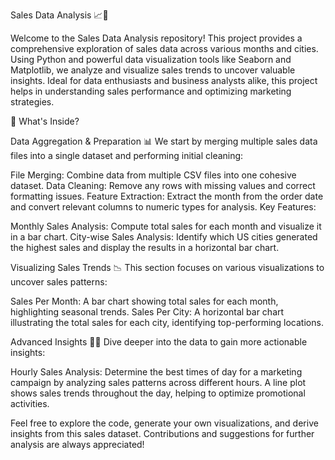 Sales Data Analysis 📈💼

Welcome to the Sales Data Analysis repository! This project provides a comprehensive exploration of sales data across various months and cities. Using Python and powerful data visualization tools like Seaborn and Matplotlib, we analyze and visualize sales trends to uncover valuable insights. Ideal for data enthusiasts and business analysts alike, this project helps in understanding sales performance and optimizing marketing strategies.

🌟 What's Inside?

Data Aggregation & Preparation 📊
We start by merging multiple sales data files into a single dataset and performing initial cleaning:

File Merging: Combine data from multiple CSV files into one cohesive dataset.
Data Cleaning: Remove any rows with missing values and correct formatting issues.
Feature Extraction: Extract the month from the order date and convert relevant columns to numeric types for analysis.
Key Features:

Monthly Sales Analysis: Compute total sales for each month and visualize it in a bar chart.
City-wise Sales Analysis: Identify which US cities generated the highest sales and display the results in a horizontal bar chart.

Visualizing Sales Trends 📉
This section focuses on various visualizations to uncover sales patterns:

Sales Per Month: A bar chart showing total sales for each month, highlighting seasonal trends.
Sales Per City: A horizontal bar chart illustrating the total sales for each city, identifying top-performing locations.

Advanced Insights 🕵️‍♂️
Dive deeper into the data to gain more actionable insights:

Hourly Sales Analysis: Determine the best times of day for a marketing campaign by analyzing sales patterns across different hours. A line plot shows sales trends throughout the day, helping to optimize promotional activities.

Feel free to explore the code, generate your own visualizations, and derive insights from this sales dataset. Contributions and suggestions for further analysis are always appreciated!
